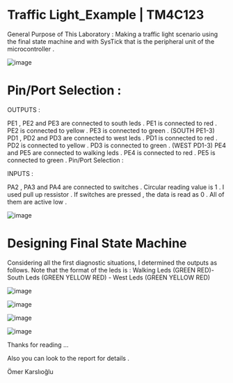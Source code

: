 # Traffic Light_Example | TM4C123
General Purpose of This Laboratory : Making a traffic light scenario using the final state machine and with SysTick that is the peripheral unit of the microcontroller .

![image](https://user-images.githubusercontent.com/67158049/125168064-41d47800-e1ac-11eb-9345-1c064e75d1f6.png)


# Pin/Port Selection :

OUTPUTS :

PE1 , PE2 and PE3 are connected to south leds .
PE1 is connected to red .
PE2 is connected to yellow .
PE3 is connected to green .
(SOUTH PE1-3)
PD1 , PD2 and PD3 are connected to west leds .
PD1 is connected to red .
PD2 is connected to yellow .
PD3 is connected to green .
(WEST PD1-3)
PE4 and PE5 are connected to walking leds .
PE4 is connected to red .
PE5 is connected to green .
Pin/Port Selection :

INPUTS :

PA2 , PA3 and PA4 are connected to switches .
Circular reading value is 1 . I used pull up ressistor .
If switches are pressed , the data is read as 0 .
All of them are active low .

![image](https://user-images.githubusercontent.com/67158049/125167897-6c720100-e1ab-11eb-8a1c-cad461cecba2.png)

# Designing Final State Machine

Considering all the first diagnostic situations, I determined the outputs as follows.
Note that the format of the leds is :
Walking Leds (GREEN RED)-South Leds (GREEN YELLOW RED) - West Leds (GREEN YELLOW RED)

![image](https://user-images.githubusercontent.com/67158049/125167936-a8a56180-e1ab-11eb-95e5-b2f2e33d76f3.png)

![image](https://user-images.githubusercontent.com/67158049/125167943-b35ff680-e1ab-11eb-9630-be0eedf8e526.png)

![image](https://user-images.githubusercontent.com/67158049/125167947-c07ce580-e1ab-11eb-8386-b0c81a3c8d6a.png)

![image](https://user-images.githubusercontent.com/67158049/125167955-cb377a80-e1ab-11eb-873b-62577bc70f7a.png)

Thanks for reading ...

Also you can look to the report for details .

Ömer Karslıoğlu



